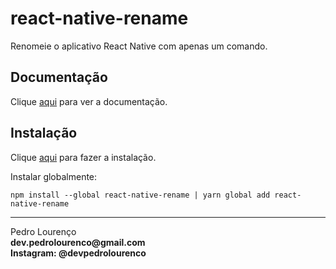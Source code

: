 # react-native-rename

Renomeie o aplicativo React Native com apenas um comando.

## Documentação

Clique [aqui](https://github.com/junedomingo/react-native-rename) para ver a documentação.

## Instalação

Clique [aqui](https://www.npmjs.com/package/react-native-rename) para fazer a instalação.

Instalar globalmente:

```
npm install --global react-native-rename | yarn global add react-native-rename
```


<hr>
<stong>Pedro Lourenço</strong><br>
<Strong>dev.pedrolourenco@gmail.com</strong><br>
<Strong>Instagram: @devpedrolourenco</strong>